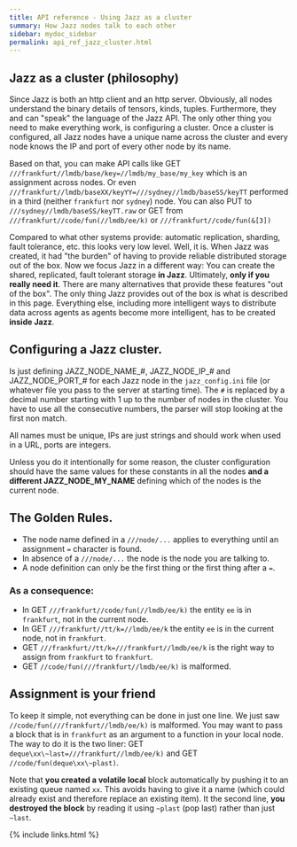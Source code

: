```yaml
---
title: API reference - Using Jazz as a cluster
summary: How Jazz nodes talk to each other
sidebar: mydoc_sidebar
permalink: api_ref_jazz_cluster.html
---
```


## Jazz as a cluster (philosophy)

Since Jazz is both an http client and an http server. Obviously, all nodes understand the binary details of tensors, kinds, tuples.
Furthermore, they and can "speak" the language of the Jazz API. The only other thing you need to make everything work, is configuring a
cluster. Once a cluster is configured, all Jazz nodes have a unique name across the cluster and every node knows the IP and port of every
other node by its name.

Based on that, you can make API calls like GET `///frankfurt//lmdb/base/key=//lmdb/my_base/my_key` which is an assignment across nodes.
Or even `///frankfurt//lmdb/baseXX/keyYY=///sydney//lmdb/baseSS/keyTT` performed in a third (neither `frankfurt` nor `sydney`) node.
You can also PUT to `///sydney//lmdb/baseSS/keyTT.raw` or GET from `///frankfurt//code/fun(//lmdb/ee/k)` or `///frankfurt//code/fun(&[3])`

Compared to what other systems provide: automatic replication, sharding, fault tolerance, etc. this looks very low level. Well, it is.
When Jazz was created, it had "the burden" of having to provide reliable distributed storage out of the box. Now we focus Jazz in a
different way: You can create the shared, replicated, fault tolerant storage **in Jazz**. Ultimately, **only if you really need it**. There
are many alternatives that provide these features "out of the box". The only thing Jazz provides out of the box is what is described in
this page. Everything else, including more intelligent ways to distribute data across agents as agents become more intelligent, has to be
created **inside Jazz**.


## Configuring a Jazz cluster.

Is just defining JAZZ_NODE_NAME_#, JAZZ_NODE_IP_# and JAZZ_NODE_PORT_# for each Jazz node in the `jazz_config.ini` file (or whatever
file you pass to the server at starting time). The `#` is replaced by a decimal number starting with 1 up to the number of nodes in the
cluster. You have to use all the consecutive numbers, the parser will stop looking at the first non match.

All names must be unique, IPs are just strings and should work when used in a URL, ports are integers.

Unless you do it intentionally for some reason, the cluster configuration should have the same values for these constants in all
the nodes **and a different JAZZ_NODE_MY_NAME** defining which of the nodes is the current node.


## The Golden Rules.

 * The node name defined in a `///node/...` applies to everything until an assignment `=` character is found.
 * In absence of a `///node/...` the node is the node you are talking to.
 * A node definition can only be the first thing or the first thing after a `=`.


### As a consequence:

 * In GET `///frankfurt//code/fun(//lmdb/ee/k)` the entity `ee` is in `frankfurt`, not in the current node.
 * In GET `///frankfurt//tt/k=//lmdb/ee/k` the entity `ee` is in the current node, not in `frankfurt`.
 * GET `///frankfurt//tt/k=///frankfurt//lmdb/ee/k` is the right way to assign from `frankfurt` to `frankfurt`.
 * GET `//code/fun(///frankfurt//lmdb/ee/k)` is malformed.


## Assignment is your friend

To keep it simple, not everything can be done in just one line. We just saw `//code/fun(///frankfurt//lmdb/ee/k)` is malformed. You
may want to pass a block that is in `frankfurt` as an argument to a function in your local node. The way to do it is the two liner:
GET `deque\xx\~last=///frankfurt//lmdb/ee/k)` and GET `//code/fun(deque\xx\~plast)`.

Note that **you created a volatile local** block automatically by pushing it to an existing queue named `xx`. This avoids having to give
it a name (which could already exist and therefore replace an existing item). It the second line, **you destroyed the block** by reading
it using `~plast` (pop last) rather than just `~last`.

{% include links.html %}

